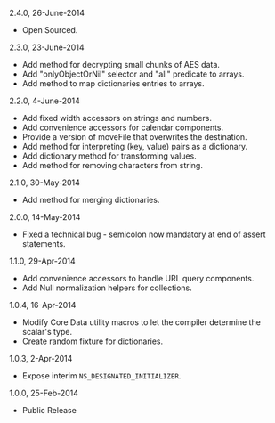 2.4.0, 26-June-2014

  * Open Sourced.

2.3.0, 23-June-2014

  * Add method for decrypting small chunks of AES data.
  * Add "onlyObjectOrNil" selector and "all" predicate to arrays.
  * Add method to map dictionaries entries to arrays.

2.2.0, 4-June-2014

  * Add fixed width accessors on strings and numbers.
  * Add convenience accessors for calendar components.
  * Provide a version of moveFile that overwrites the destination.
  * Add method for interpreting (key, value) pairs as a dictionary.
  * Add dictionary method for transforming values.
  * Add method for removing characters from string.

2.1.0, 30-May-2014

  * Add method for merging dictionaries.

2.0.0, 14-May-2014

  * Fixed a technical bug - semicolon now mandatory at end of assert statements.

1.1.0, 29-Apr-2014

  * Add convenience accessors to handle URL query components.
  * Add Null normalization helpers for collections.

1.0.4, 16-Apr-2014

  * Modify Core Data utility macros to let the compiler determine the scalar's type.
  * Create random fixture for dictionaries.

1.0.3, 2-Apr-2014

  * Expose interim `NS_DESIGNATED_INITIALIZER`.

1.0.0, 25-Feb-2014

  * Public Release
